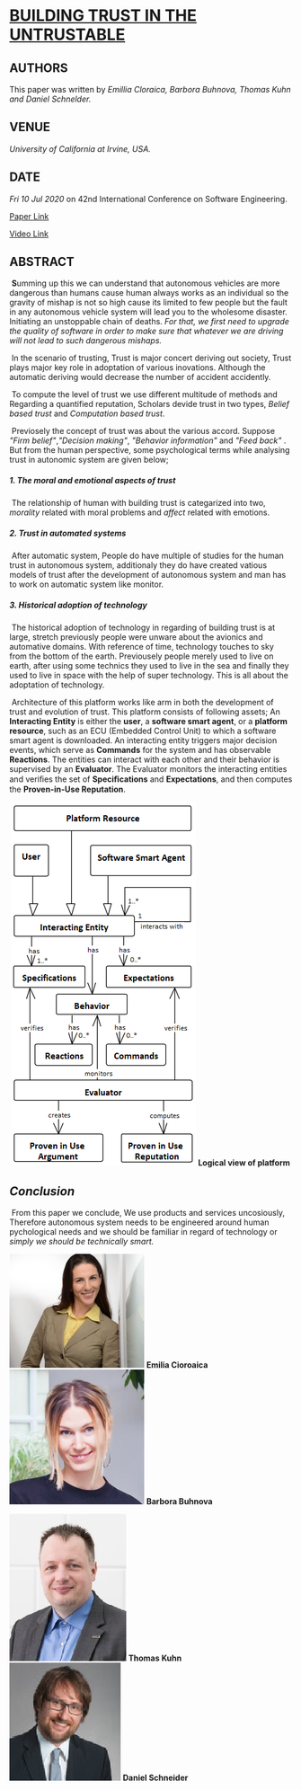 # <u>BUILDING TRUST IN THE UNTRUSTABLE</u>

## AUTHORS

This paper was written by *Emillia Cloraica, Barbora Buhnova, Thomas Kuhn and Daniel Schnelder.* 

## VENUE

*University of California at Irvine, USA.*

## DATE

*Fri 10 Jul 2020* on 42nd International Conference on Software Engineering.

[Paper Link](https://www.researchgate.net/publication/340377620_Building_Trust_in_the_Untrustable "a new site")

[Video Link](https://youtu.be/ndH1I2JOkoM "a new site")

## ABSTRACT

​		**S**umming up this we can understand that autonomous vehicles are more dangerous than humans cause human always works as an individual so the gravity of mishap is not so high cause its limited to few people but the fault in any autonomous vehicle system will lead you to the wholesome disaster. Initiating an unstoppable chain of deaths. *For that, we first need to upgrade the quality of software in order to make sure that whatever we are driving will not lead to such dangerous mishaps.*

​		In the scenario of trusting, Trust is major concert deriving out society, Trust plays major key role in adoptation of various inovations. Although the automatic deriving would decrease the number of accident accidently. 

​		To compute the level of trust we use different multitude of methods and Regarding a quantified  reputation, Scholars devide trust in two types, *Belief based trust* and *Computation based trust*. 

​		Previosely the concept of trust was about the various accord. Suppose *"Firm belief"*,*"Decision making"*, *"Behavior information"* and *"Feed back"* . But from the human perspective, some psychological terms while analysing trust in autonomic system are given below;

##### 	 *1. The moral and emotional aspects of trust*

​		The relationship of human with building trust is categarized into two, *morality* related with moral problems and *affect* related with emotions.

#####	*2. Trust in automated systems*	

​		After automatic system, People do have multiple of studies for the human trust in autonomous system, additionaly they do have created vatious models of trust after the development of autonomous system and man has to work on automatic system like monitor. 

##### 	*3. Historical adoption of technology*

​		The historical adoption  of technology in regarding of building trust is at large, stretch previously people were unware about the avionics and automative domains. With reference of time, technology touches to sky from the bottom of the earth. Previousely people merely used to live on earth, after using some technics they used to live in the sea and finally they used to live in space with the help of super technology. This is all about the adoptation of technology.

​		Architecture of this platform works like arm in both the development of trust and evolution of trust. This platform consists of following assets; An **Interacting Entity** is either the **user**, a **software smart agent**, or a **platform resource**, such as an ECU (Embedded Control Unit) to which a software smart agent is downloaded. An interacting entity triggers major decision events, which serve as **Commands** for the system and has observable **Reactions**. The entities can interact with each other and their behavior is supervised by an **Evaluator**. The Evaluator monitors the interacting entities and veriﬁes the set of **Speciﬁcations** and **Expectations**, and then computes the **Proven-in-Use Reputation**. 

​                                               ![Platform](./Logical-View-of-the-platform.ppm.png)  **Logical view of platform**

## *Conclusion*  

​		From this paper we conclude, We use products and services uncosiously, Therefore autonomous system needs to be engineered around human pychological needs and we should be familiar in regard of technology or *simply we should be technically smart.*

![Emillia Cioroaica](./small.jpg) **Emilia Cioroaica** ![Barbora Buhnova](./small(2).jpg)  **Barbora Buhnova**

 ![Thomas Kuhn](./small(1).jpg) **Thomas Kuhn**          ![Daniel](./Daniel_Schneider2.jpg)  **Daniel Schneider**



  
















